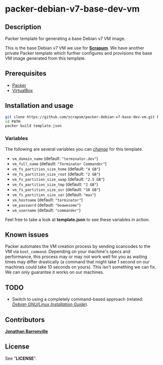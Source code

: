 # packer-debian-v7-base-dev-vm

## Description

Packer template for generating a base Debian v7 VM image.

This is the base Debian v7 VM we use for __[Scrapum](http://scrapum.com "Scrapum")__. We have another private Packer template which further configures and provisions the base VM image generated from this template.

## Prerequisites

 - [Packer](http://packer.io "Packer")
 - [VirtualBox](http://virtualbox.org "Oracle VM VirtualBox")

## Installation and usage

```sh
git clone https://github.com/scrapum/packer-debian-v7-base-dev-vm.git PATH
cd PATH
packer build template.json
```

### Variables

The following are several variables you can _[change](http://packer.io/docs/templates/user-variables.html "User Variables in Templates - Packer")_ for this template.

 - `vm_domain_name` (default: `"terminator.dev"`)
 - `vm_full_name` (default: `"Terminator Commander"`)
 - `vm_fs_partition_size_home` (default: `"4 GB"`)
 - `vm_fs_partition_size_root` (default: `"2 GB"`)
 - `vm_fs_partition_size_swap` (default: `"2.5 GB"`)
 - `vm_fs_partition_size_tmp` (default: `"2 GB"`)
 - `vm_fs_partition_size_usr` (default: `"10 GB"`)
 - `vm_fs_partition_size_var` (default: `"max"`)
 - `vm_hostname` (default: `"terminator"`)
 - `vm_password` (default: `"beawesome"`)
 - `vm_username` (default: `"commander"`)

Feel free to take a look at __template.json__ to see these variables in action.

## Known issues

Packer automates the VM creation process by sending scancodes to the VM via `boot_command`. Depending on your machine's specs and performance, this process may or may not work well for you as waiting times may differ drastically (a command that might take 1 second on our machines could take 10 seconds on yours). This isn't something we can fix. We can only guarantee it works on our machines.

## TODO

 - Switch to using a completely command-based approach (related: _[Debian GNU/Linux Installation Guide](http://debian.org/releases/stable/amd64/install.txt.en "Debian GNU/Linux Installation Guide")_).

## Contributors

__[Jonathan Barronville](mailto:jonathan@scrapum.com "jonathan@scrapum.com")__

## License

See "__LICENSE__".
